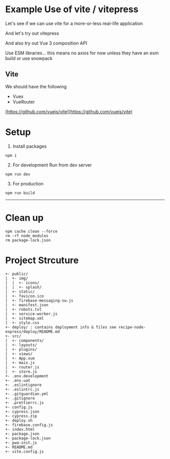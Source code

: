 # Example Use of vite / vitepress

Let's see if we can use vite for a more-or-less real-life application

And let's try out vitepress

And also try out Vue 3 composition API

Use ESM libraries... this means no axios for now unless they have an esm build or use snowpack

## Vite

We should have the following
- Vuex
- VueRouter

[https://github.com/vuejs/vite](https://github.com/vuejs/vite)

# Setup

1. Install packages

```
npm i
```

2. For development Run from dev server

```
npm run dev
```

3. For production

```
npm run build
```

---

# Clean up

```
npm cache clean --force
rm -rf node_modules
rm package-lock.json
```


# Project Strcuture

```
+- public/
|  +- img/
|  |  +- icons/
|  |  +- splash/
|  +- static/
|  +- favicon.ico
|  +- firebase-messaging-sw.js
|  +- manifest.json
|  +- robots.txt
|  +- service-worker.js
|  +- sitemap.xml
|  +- style.css
+- deploy/ : contains deployment info & files see recipe-node-express/deploy/README.md
+- src/
|  +- components/
|  +- layouts/
|  +- plugins/
|  +- views/
|  +- App.vue
|  +- main.js
|  +- router.js
|  +- store.js
+- .env.development
+- .env.uat
+- .eslintignore
+- .eslintrc.js
+- .gitguardian.yml
+- .gitignore
+- .prettierrc.js
+- config.js
+- cypress.json
+- cypress.zip
+- deploy.sh
+- firebase.config.js
+- index.html
+- package.json
+- package-lock.json
+- pwa-init.js
+- README.md
+- vite.config.js
```
